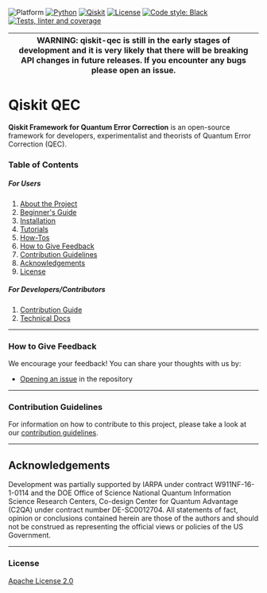 ![Platform](https://img.shields.io/badge/Platform-Linux%20%7C%20macOS%20%7C%20Windows-informational)
[![Python](https://img.shields.io/badge/Python-3.7%20%7C%203.8%20%7C%203.9%20%7C%203.10-informational)](https://www.python.org/)
[![Qiskit](https://img.shields.io/badge/Qiskit-%E2%89%A5%200.34.2-6133BD)](https://github.com/Qiskit/qiskit)
[![License](https://img.shields.io/github/license/qiskit-community/quantum-prototype-template?label=License)](./LICENSE.txt)
[![Code style: Black](https://img.shields.io/badge/Code%20style-Black-000.svg)](https://github.com/psf/black)
[![Tests, linter and coverage](https://github.com/qiskit-community/qiskit-qec/actions/workflows/tests.yml/badge.svg)](https://github.com/qiskit-community/qiskit-qec/actions/workflows/tests.yml)

| WARNING: qiskit-qec is still in the early stages of development and it is very likely that there will be breaking API changes in future releases. If you encounter any bugs please open an issue. |
| --- |

# Qiskit QEC

**Qiskit Framework for Quantum Error Correction** is an open-source framework for developers, experimentalist and theorists of Quantum Error Correction (QEC).

### Table of Contents

##### For Users

1. [About the Project](./docs/project_overview.md)
2. [Beginner's Guide](./docs/beginners_guide.md)
3. [Installation](./docs/installation.md)
4. [Tutorials](./docs/tutorials)
5. [How-Tos](./docs/how_tos)
6. [How to Give Feedback](#how-to-give-feedback)
7. [Contribution Guidelines](#contribution-guidelines)
8. [Acknowledgements](#acknowledgements)
9. [License](#license)

##### For Developers/Contributors

1. [Contribution Guide](CONTRIBUTING.md)
2. [Technical Docs](docs/apidocs)

----------------------------------------------------------------------------------------------------

### How to Give Feedback

We encourage your feedback! You can share your thoughts with us by:
- [Opening an issue](https://github.com/Qiskit/qiskit-qec/issues) in the repository


----------------------------------------------------------------------------------------------------

### Contribution Guidelines

For information on how to contribute to this project, please take a look at our [contribution guidelines](./CONTRIBUTING.md).


----------------------------------------------------------------------------------------------------

## Acknowledgements

Development was partially supported by IARPA under contract W911NF-16-1-0114 and the DOE Office of Science National Quantum Information Science Research Centers, Co-design Center for Quantum Advantage (C2QA) under contract number DE-SC0012704. All statements of fact, opinion or conclusions contained herein are those of the authors and should not be construed as representing the official views or policies of the US Government.

----------------------------------------------------------------------------------------------------

### License
[Apache License 2.0](./LICENSE.txt)
